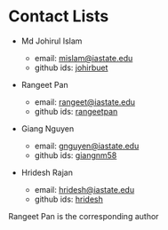 # Contact Lists
- Md Johirul Islam 
  - email: mislam@iastate.edu
  - github ids: [johirbuet](https://github.com/johirbuet)

- Rangeet Pan
  - email: rangeet@iastate.edu
  - github ids: [rangeetpan](https://github.com/rangeetpan)
  
- Giang Nguyen
  - email: gnguyen@iastate.edu
  - github ids: [giangnm58](https://github.com/giangnm58)

- Hridesh Rajan
  - email: hridesh@iastate.edu
  - github ids: [hridesh](https://github.com/hridesh)
  
Rangeet Pan is the corresponding author